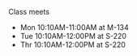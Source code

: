 Class meets

* Mon 10:10AM-11:00AM at M-134
* Tue 10:10AM-12:00PM at S-220
* Thr 10:10AM-12:00PM at S-220
